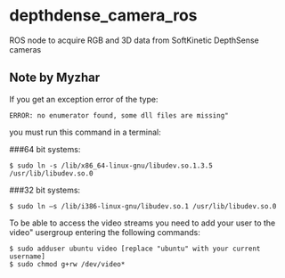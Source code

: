 # depthdense_camera_ros
ROS node to acquire RGB and 3D data from SoftKinetic DepthSense cameras

## Note by Myzhar
If you get an exception error of the type:
```
ERROR: no enumerator found, some dll files are missing"                  
```
you must run this command in a terminal:                                 

###64 bit systems:  
```
$ sudo ln -s /lib/x86_64-linux-gnu/libudev.so.1.3.5 /usr/lib/libudev.so.0 
```
###32 bit systems:                               
```
$ sudo ln –s /lib/i386-linux-gnu/libudev.so.1 /usr/lib/libudev.so.0       
```

To be able to access the video streams you need to add your user to the  
video" usergroup entering the following commands:                        
```
$ sudo adduser ubuntu video [replace "ubuntu" with your current username] 
$ sudo chmod g+rw /dev/video*                                             
```


